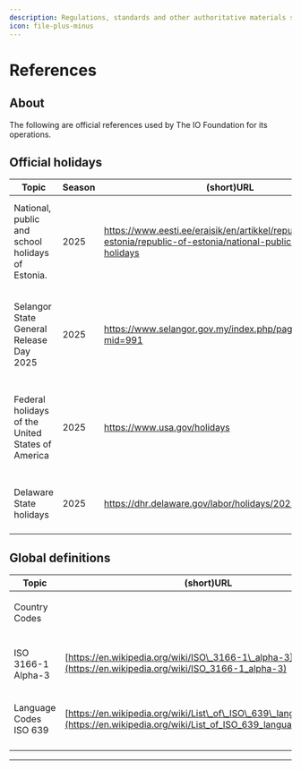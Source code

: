 ```yaml
---
description: Regulations, standards and other authoritative materials shaping our work.
icon: file-plus-minus
---
```


# References

## About

The following are official references used by The IO Foundation for its operations.

## Official holidays

<table><thead><tr><th>Topic</th><th width="109.857177734375">Season</th><th>(short)URL</th><th>Notes</th></tr></thead><tbody><tr><td>National, public and school holidays of Estonia.</td><td>2025</td><td><a href="https://www.eesti.ee/eraisik/en/artikkel/republic-of-estonia/republic-of-estonia/national-public-and-school-holidays">https://www.eesti.ee/eraisik/en/artikkel/republic-of-estonia/republic-of-estonia/national-public-and-school-holidays</a></td><td>Determines official holidays for TIOF Members under the Estonian jurisdiction.</td></tr><tr><td>Selangor State General Release Day 2025</td><td>2025</td><td><a href="https://www.selangor.gov.my/index.php/pages/view/7500?mid=991">https://www.selangor.gov.my/index.php/pages/view/7500?mid=991</a></td><td>Determines official holidays for TIOF Members under the Malaysian jurisdiction.</td></tr><tr><td>Federal holidays of the United States of America</td><td>2025</td><td><a href="https://www.usa.gov/holidays">https://www.usa.gov/holidays</a></td><td>Determines official holidays for TIOF Members under the USA jurisdiction.</td></tr><tr><td>Delaware State holidays</td><td>2025</td><td><a href="https://dhr.delaware.gov/labor/holidays/2025.shtml">https://dhr.delaware.gov/labor/holidays/2025.shtml</a></td><td>for TIOF Members under the Delaware jurisdiction.</td></tr></tbody></table>



## Global definitions

| Topic                                       | (short)URL                                                                                                                        | Notes |
| ------------------------------------------- | --------------------------------------------------------------------------------------------------------------------------------- | ----- |
| <p>Country Codes<br>ISO 3166-1 Alpha-3</p> | [https://en.wikipedia.org/wiki/ISO\_3166-1\_alpha-3](https://en.wikipedia.org/wiki/ISO_3166-1_alpha-3)                            |       |
| <p>Language Codes<br>ISO 639</p>            | [https://en.wikipedia.org/wiki/List\_of\_ISO\_639\_language\_codes](https://en.wikipedia.org/wiki/List_of_ISO_639_language_codes) |       |
|                                             |                                                                                                                                   |       |



***

